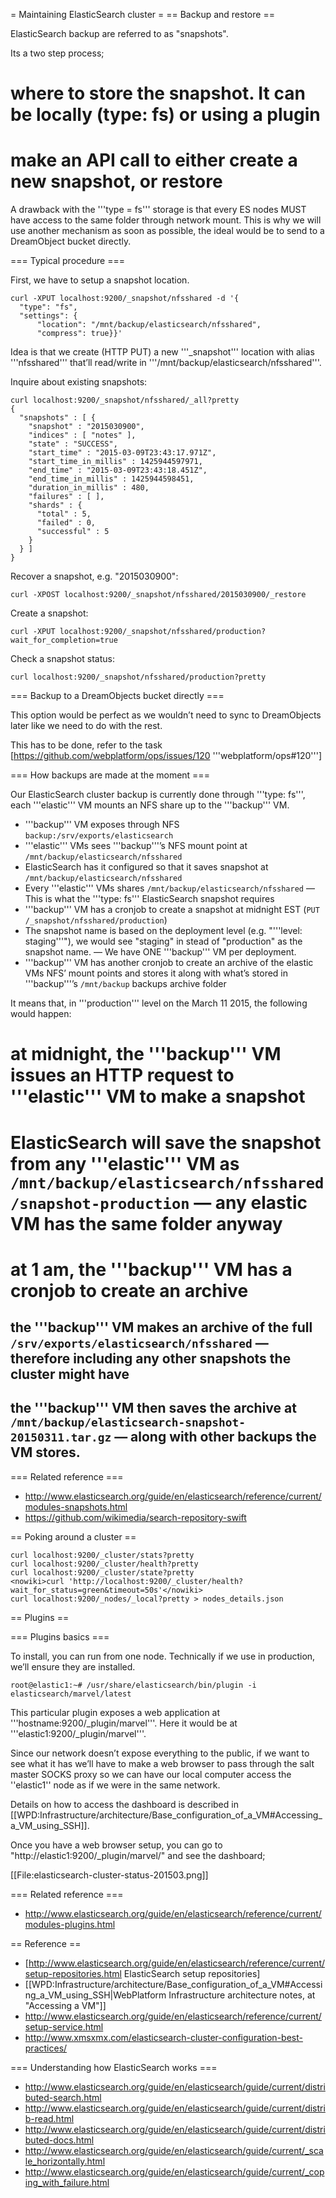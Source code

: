 = Maintaining ElasticSearch cluster =
== Backup and restore ==

ElasticSearch backup are referred to as "snapshots".

Its a two step process;

# where to store the snapshot. It can be locally (type: fs) or using a plugin
# make an API call to either create a new snapshot, or restore

A drawback with the '''type = fs''' storage is that every ES nodes MUST have access to the same folder through network mount.
This is why we will use another mechanism as soon as possible, the ideal would be to send to a DreamObject bucket directly.

=== Typical procedure ===

First, we have to setup a snapshot location.

    curl -XPUT localhost:9200/_snapshot/nfsshared -d '{
      "type": "fs", 
      "settings": {
          "location": "/mnt/backup/elasticsearch/nfsshared",
          "compress": true}}'

Idea is that we create (HTTP PUT) a new '''_snapshot''' location with alias '''nfsshared''' that’ll read/write in '''/mnt/backup/elasticsearch/nfsshared'''.

Inquire about existing snapshots:

    curl localhost:9200/_snapshot/nfsshared/_all?pretty
    {
      "snapshots" : [ {
        "snapshot" : "2015030900",
        "indices" : [ "notes" ],
        "state" : "SUCCESS",
        "start_time" : "2015-03-09T23:43:17.971Z",
        "start_time_in_millis" : 1425944597971,
        "end_time" : "2015-03-09T23:43:18.451Z",
        "end_time_in_millis" : 1425944598451,
        "duration_in_millis" : 480,
        "failures" : [ ],
        "shards" : {
          "total" : 5,
          "failed" : 0,
          "successful" : 5
        }
      } ]
    }

Recover a snapshot, e.g. "2015030900":

    curl -XPOST localhost:9200/_snapshot/nfsshared/2015030900/_restore

Create a snapshot:

    curl -XPUT localhost:9200/_snapshot/nfsshared/production?wait_for_completion=true

Check a snapshot status:

    curl localhost:9200/_snapshot/nfsshared/production?pretty



=== Backup to a DreamObjects bucket directly ===

This option would be perfect as we wouldn’t need to sync to DreamObjects later like we need to do with the rest.

This has to be done, refer to the task [https://github.com/webplatform/ops/issues/120 '''webplatform/ops#120''']


=== How backups are made at the moment ===

Our ElasticSearch cluster backup is currently done through '''type: fs''', each '''elastic''' VM mounts an NFS share up to the '''backup''' VM.

* '''backup''' VM exposes through NFS <code>backup:/srv/exports/elasticsearch</code>
* '''elastic''' VMs sees '''backup'''’s NFS mount point at <code>/mnt/backup/elasticsearch/nfsshared</code>
* ElasticSearch has it configured so that it saves snapshot at <code>/mnt/backup/elasticsearch/nfsshared</code>
* Every '''elastic''' VMs shares <code>/mnt/backup/elasticsearch/nfsshared</code> — This is what the '''type: fs''' ElasticSearch snapshot requires
* '''backup''' VM has a cronjob to create a snapshot at midnight EST (<code>PUT /_snapshot/nfsshared/production</code>)
* The snapshot name is based on the deployment level (e.g. "'''level: staging'''"), we would see "staging" in stead of "production" as the snapshot name. — We have ONE '''backup''' VM per deployment.
* '''backup''' VM has another cronjob to create an archive of the elastic VMs NFS’ mount points and stores it along with what’s stored in '''backup'''’s <code>/mnt/backup</code> backups archive folder

It means that, in '''production''' level on the March 11 2015, the following would happen:
# at midnight, the '''backup''' VM issues an HTTP request to '''elastic''' VM to make a snapshot
# ElasticSearch will save the snapshot from any '''elastic''' VM as <code>/mnt/backup/elasticsearch/nfsshared/snapshot-production</code> — any elastic VM has the same folder anyway
# at 1 am, the '''backup''' VM has a cronjob to create an archive
## the '''backup''' VM makes an archive of the full <code>/srv/exports/elasticsearch/nfsshared</code> — therefore including any other snapshots the cluster might have
## the '''backup''' VM then saves the archive at <code>/mnt/backup/elasticsearch-snapshot-20150311.tar.gz</code> — along with other backups the VM stores.


=== Related reference ===

* http://www.elasticsearch.org/guide/en/elasticsearch/reference/current/modules-snapshots.html
* https://github.com/wikimedia/search-repository-swift



== Poking around a cluster ==

    curl localhost:9200/_cluster/stats?pretty
    curl localhost:9200/_cluster/health?pretty
    curl localhost:9200/_cluster/state?pretty
    <nowiki>curl 'http://localhost:9200/_cluster/health?wait_for_status=green&timeout=50s'</nowiki>
    curl localhost:9200/_nodes/_local?pretty > nodes_details.json


== Plugins ==

=== Plugins basics ===

To install, you can run from one node. Technically if we use in production, we’ll ensure they are installed.

    root@elastic1:~# /usr/share/elasticsearch/bin/plugin -i elasticsearch/marvel/latest

This particular plugin exposes a web application at '''hostname:9200/_plugin/marvel'''. Here it would be at '''elastic1:9200/_plugin/marvel'''.

Since our network doesn’t expose everything to the public, if we want to see what it has we’ll have to make a web browser to pass through the salt master SOCKS proxy so we can have our local computer access the ''elastic1'' node as if we were in the same network.

Details on how to access the dashboard is described in [[WPD:Infrastructure/architecture/Base_configuration_of_a_VM#Accessing_a_VM_using_SSH]].

Once you have a web browser setup, you can go to "<nowiki>http://elastic1:9200/_plugin/marvel/</nowiki>" and see the dashboard;

[[File:elasticsearch-cluster-status-201503.png]]


=== Related reference ===

* http://www.elasticsearch.org/guide/en/elasticsearch/reference/current/modules-plugins.html



== Reference ==

* [http://www.elasticsearch.org/guide/en/elasticsearch/reference/current/setup-repositories.html ElasticSearch setup repositories]
* [[WPD:Infrastructure/architecture/Base_configuration_of_a_VM#Accessing_a_VM_using_SSH|WebPlatform Infrastructure architecture notes, at "Accessing a VM"]]
* http://www.elasticsearch.org/guide/en/elasticsearch/reference/current/setup-service.html
* http://www.xmsxmx.com/elasticsearch-cluster-configuration-best-practices/


=== Understanding how ElasticSearch works ===

* http://www.elasticsearch.org/guide/en/elasticsearch/guide/current/distributed-search.html
* http://www.elasticsearch.org/guide/en/elasticsearch/guide/current/distrib-read.html
* http://www.elasticsearch.org/guide/en/elasticsearch/guide/current/distributed-docs.html
* http://www.elasticsearch.org/guide/en/elasticsearch/guide/current/_scale_horizontally.html
* http://www.elasticsearch.org/guide/en/elasticsearch/guide/current/_coping_with_failure.html